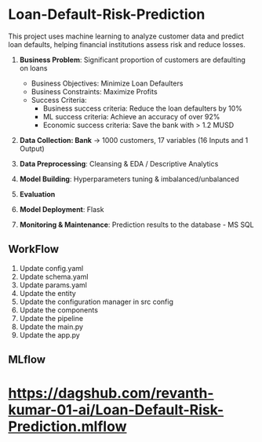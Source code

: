 # Loan-Default-Risk-Prediction
This project uses machine learning to analyze customer data and predict loan defaults, helping financial institutions assess risk and reduce losses.

1. **Business Problem**: Significant proportion of customers are defaulting on loans
    - Business Objectives: Minimize Loan Defaulters
    - Business Constraints: Maximize Profits
    - Success Criteria:
        - Business success criteria: Reduce the loan defaulters by 10%
        - ML success criteria: Achieve an accuracy of over 92%
        - Economic success criteria: Save the bank with > 1.2 MUSD

2. **Data Collection: Bank** -> 1000 customers, 17 variables (16 Inputs and 1 Output)

3. **Data Preprocessing**: Cleansing & EDA / Descriptive Analytics

4. **Model Building**: Hyperparameters tuning & imbalanced/unbalanced 

5. **Evaluation**

6. **Model Deployment**: Flask 

7. **Monitoring & Maintenance**: Prediction results to the database - MS SQL


## WorkFlow

1. Update config.yaml
2. Update schema.yaml 
3. Update params.yaml
4. Update the entity    
5. Update the configuration manager in src config
6. Update the components 
7. Update the pipeline 
8. Update the main.py  
9. Update the app.py

## MLflow 

# https://dagshub.com/revanth-kumar-01-ai/Loan-Default-Risk-Prediction.mlflow
